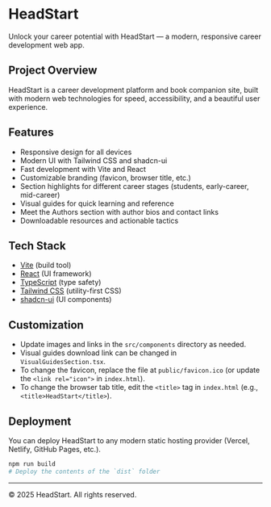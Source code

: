 # HeadStart 

Unlock your career potential with HeadStart — a modern, responsive career development web app.

## Project Overview
HeadStart is a career development platform and book companion site, built with modern web technologies for speed, accessibility, and a beautiful user experience.

## Features
- Responsive design for all devices
- Modern UI with Tailwind CSS and shadcn-ui
- Fast development with Vite and React
- Customizable branding (favicon, browser title, etc.)
- Section highlights for different career stages (students, early-career, mid-career)
- Visual guides for quick learning and reference
- Meet the Authors section with author bios and contact links
- Downloadable resources and actionable tactics




## Tech Stack
- [Vite](https://vitejs.dev/) (build tool)
- [React](https://react.dev/) (UI framework)
- [TypeScript](https://www.typescriptlang.org/) (type safety)
- [Tailwind CSS](https://tailwindcss.com/) (utility-first CSS)
- [shadcn-ui](https://ui.shadcn.com/) (UI components)

## Customization
- Update images and links in the `src/components` directory as needed.
- Visual guides download link can be changed in `VisualGuidesSection.tsx`.
- To change the favicon, replace the file at `public/favicon.ico` (or update the `<link rel="icon">` in `index.html`).
- To change the browser tab title, edit the `<title>` tag in `index.html` (e.g., `<title>HeadStart</title>`).

## Deployment
You can deploy HeadStart to any modern static hosting provider (Vercel, Netlify, GitHub Pages, etc.).

```sh
npm run build
# Deploy the contents of the `dist` folder
```

---

© 2025 HeadStart. All rights reserved.
